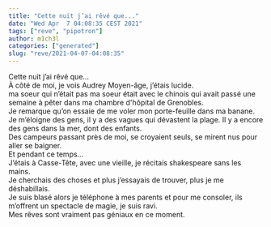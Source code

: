 ```yaml
---
title: "Cette nuit j’ai rêvé que..."
date: "Wed Apr  7 04:08:35 CEST 2021"
tags: ["reve", "pipotron"]
author: m1ch3l
categories: ["generated"]
slug: "reve/2021-04-07-04:08:35"
---
```


Cette nuit j’ai rêvé que...<br>
À côté de moi, je vois Audrey Moyen-âge, j’étais lucide.<br>
ma soeur qui n’était pas ma soeur était avec le chinois qui avait passé une semaine à pêter dans ma chambre d'hôpital de Grenobles.<br>
Je remarque qu’on essaie de me voler mon porte-feuille dans ma banane. Je m’éloigne des gens, il y a des vagues qui dévastent la plage. Il y a encore des gens dans la mer, dont des enfants.<br>
Des campeurs passant près de moi, se croyaient seuls, se mirent nus pour aller se baigner.<br>
Et pendant ce temps...<br>
J’étais à Casse-Tête, avec une vieille, je récitais shakespeare sans les mains.<br>
Je cherchais des choses et plus j’essayais de trouver, plus je me déshabillais.<br>
Je suis blasé alors je téléphone à mes parents et pour me consoler, ils m’offrent un spectacle de magie, je suis ravi.<br>
Mes rêves sont vraiment pas géniaux en ce moment.<br>
